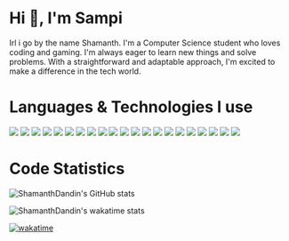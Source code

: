 # Hi 👋, I'm Sampi 

Irl i go by the name Shamanth. I'm a Computer Science student who loves coding and gaming. I'm always eager to learn new things and solve problems. With a straightforward and adaptable approach, I'm excited to make a difference in the tech world.

# Languages & Technologies I use

<p align="left">
<img src="https://img.shields.io/badge/-JavaScript-brightgreen?style=for-the-badge&logo=JavaScript&logoColor=000000&color=F7DF1E">
<img src="https://img.shields.io/badge/-TypeScript-brightgreen?style=for-the-badge&logo=TypeScript&logoColor=ffffff&color=3178C6">
<img src="https://img.shields.io/badge/-HTML-brightgreen?style=for-the-badge&logo=HTML5&logoColor=ffffff&color=E34F26">
<img src="https://img.shields.io/badge/-CSS-brightgreen?style=for-the-badge&logo=CSS3&logoColor=ffffff&color=1572B6">
<img src="https://img.shields.io/badge/-C-brightgreen?style=for-the-badge&logo=C&logoColor=ffffff&color=A8B9CC">
<img src="https://img.shields.io/badge/-Java-brightgreen?style=for-the-badge&logo=Java&logoColor=ffffff&color=007396">
<img src="https://img.shields.io/badge/-Python-brightgreen?style=for-the-badge&logo=Python&logoColor=ffffff&color=3776AB">
<img src="https://img.shields.io/badge/-Node%20JS-brightgreen?style=for-the-badge&logo=Node.js&logoColor=ffffff&color=215732">
<img src="https://img.shields.io/badge/-Dart-brightgreen?style=for-the-badge&logo=Dart&logoColor=ffffff&color=42A5F5">
<img src="https://img.shields.io/badge/-React%20JS-brightgreen?style=for-the-badge&logo=React&logoColor=000000&color=61DAFB">
<img src="https://img.shields.io/badge/-Express%20JS-brightgreen?style=for-the-badge&logo=Express&logoColor=ffffff&color=adb5bd">
<img src="https://img.shields.io/badge/-Next.js-brightgreen?style=for-the-badge&logo=Next.js&logoColor=ffffff&color=000000">
<img src="https://img.shields.io/badge/-Flutter-brightgreen?style=for-the-badge&logo=Flutter&logoColor=ffffff&color=42A5F5">
<img src="https://img.shields.io/badge/-Firebase-brightgreen?style=for-the-badge&logo=Firebase&logoColor=ffffff&color=FFA611">
<img src="https://img.shields.io/badge/-Android%20Studio-brightgreen?style=for-the-badge&logo=Android%20Studio&logoColor=ffffff&color=009639">
<img src="https://img.shields.io/badge/-Figma-brightgreen?style=for-the-badge&logo=Figma&logoColor=ffffff&color=a259ff">
<img src="https://img.shields.io/badge/-MongoDB-brightgreen?style=for-the-badge&logo=MongoDB&logoColor=ffffff&color=47A248">
<img src="https://img.shields.io/badge/-Redis-brightgreen?style=for-the-badge&logo=Redis&logoColor=ffffff&color=DC382D">
<img src="https://img.shields.io/badge/-VS%20Code-brightgreen?style=for-the-badge&logo=Visual%20Studio%20Code&logoColor=ffffff&color=007ACC">
<img src="https://img.shields.io/badge/-Git-brightgreen?style=for-the-badge&logo=Git&logoColor=000000&color=F05032">
<img src="https://img.shields.io/badge/-GitHub-brightgreen?style=for-the-badge&logo=GitHub&logoColor=ffffff&color=181717">
</p>


# Code Statistics

![ShamanthDandin's GitHub stats](https://github-readme-stats.vercel.app/api?username=shamanthdandin&count_private=true&show_icons=true&theme=radical&include_all_commits=true)

![ShamanthDandin's wakatime stats](https://github-readme-stats.vercel.app/api/wakatime?username=shamanthdandina&theme=radical&custom_title=Shamanth's%27s+Wakatime+Stats&layout=compact)

[![wakatime](https://wakatime.com/badge/user/8a7dac8b-5e0e-4a42-91ef-ac4ea5cfa52b.svg)](https://wakatime.com/@8a7dac8b-5e0e-4a42-91ef-ac4ea5cfa52b)
